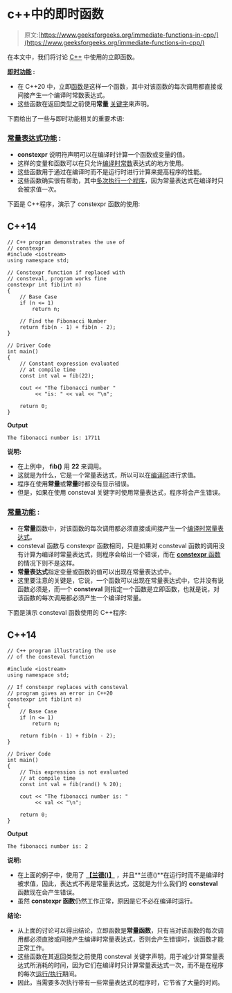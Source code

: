 # c++中的即时函数

> 原文:[https://www.geeksforgeeks.org/immediate-functions-in-cpp/](https://www.geeksforgeeks.org/immediate-functions-in-cpp/)

在本文中，我们将讨论 [C++](https://www.geeksforgeeks.org/c-plus-plus/) 中使用的立即函数。

**<u>即时功能</u> :**

*   在 C++20 中，立即[函数](https://www.geeksforgeeks.org/functions-in-c/)是这样一个函数，其中对该函数的每次调用都直接或间接产生一个编译时常数表达式。
*   这些函数在返回类型之前使用**常量** [关键字](https://www.geeksforgeeks.org/variables-and-keywords-in-c/)来声明。

下面给出了一些与即时功能相关的重要术语:

### **<u>常量表达式功能</u> :**

*   **constexpr** 说明符声明可以在编译时计算一个函数或变量的值。
*   这样的变量和函数可以在只允许[编译时常数](https://www.geeksforgeeks.org/runtime-and-compile-time-constants-in-c/)表达式的地方使用。
*   这些函数用于通过在编译时而不是运行时进行计算来提高程序的性能。
*   这些函数确实很有帮助，其中[多次执行一个程序](https://www.geeksforgeeks.org/how-does-a-c-program-executes/)，因为常量表达式在编译时只会被求值一次。

下面是 C++程序，演示了 constexpr 函数的使用:

## C++14

```
// C++ program demonstrates the use of
// constexpr
#include <iostream>
using namespace std;

// Constexpr function if replaced with
// consteval, program works fine
constexpr int fib(int n)
{
    // Base Case
    if (n <= 1)
        return n;

    // Find the Fibonacci Number
    return fib(n - 1) + fib(n - 2);
}

// Driver Code
int main()
{
    // Constant expression evaluated
    // at compile time
    const int val = fib(22);

    cout << "The fibonacci number "
         << "is: " << val << "\n";

    return 0;
}
```

**Output**

```
The fibonacci number is: 17711

```

**说明:**

*   在上例中， **fib()** 用 **22** 来调用。
*   这就是为什么，它是一个常量表达式，所以可以在[编译时](https://www.geeksforgeeks.org/difference-between-compile-time-errors-and-runtime-errors/)进行求值。
*   程序在使用**常量**或**常量**时都没有显示错误。
*   但是，如果在使用 consteval 关键字时使用常量表达式，程序将会产生错误。

### **<u>常量功能</u> :**

*   在**常量**函数中，对该函数的每次调用都必须直接或间接产生一个[编译时常量表达式](https://www.geeksforgeeks.org/runtime-and-compile-time-constants-in-c/)。
*   consteval 函数与 constexpr 函数相同，只是如果对 consteval 函数的调用没有计算为编译时常量表达式，则程序会给出一个错误，而在 [**constexpr** 函数](https://www.geeksforgeeks.org/understanding-constexper-specifier-in-c/)的情况下则不是这样。
*   **常量表达式**指定变量或函数的值可以出现在常量表达式中。
*   这里要注意的关键是，它说，一个函数可以出现在常量表达式中，它并没有说函数必须是，而一个 **consteval** 则指定一个函数是立即函数，也就是说，对该函数的每次调用都必须产生一个编译时常量。

下面是演示 consteval 函数使用的 C++程序:

## C++14

```
// C++ program illustrating the use
// of the consteval function

#include <iostream>
using namespace std;

// If constexpr replaces with consteval
// program gives an error in C++20
constexpr int fib(int n)
{
    // Base Case
    if (n <= 1)
        return n;

    return fib(n - 1) + fib(n - 2);
}

// Driver Code
int main()
{
    // This expression is not evaluated
    // at compile time
    const int val = fib(rand() % 20);

    cout << "The fibonacci number is: "
         << val << "\n";

    return 0;
}
```

**Output**

```
The fibonacci number is: 2

```

**说明:**

*   在上面的例子中，使用了 [**【兰德()】**](https://www.geeksforgeeks.org/rand-and-srand-in-ccpp/) ，并且**兰德()**在运行时而不是编译时被求值，因此，表达式不再是常量表达式，这就是为什么我们的 **consteval** 函数现在会产生错误。
*   虽然 **constexpr 函数**仍然工作正常，原因是它不必在编译时运行。

**结论:**

*   从上面的讨论可以得出结论，立即函数是**常量函数**，只有当对该函数的每次调用都必须直接或间接产生编译时常量表达式，否则会产生错误时，该函数才能正常工作。
*   这些函数在其返回类型之前使用 consteval 关键字声明，用于减少计算常量表达式所消耗的时间，因为它们在编译时只计算常量表达式一次，而不是在程序的每次[运行/执行](https://www.geeksforgeeks.org/how-does-a-c-program-executes/)期间。
*   因此，当需要多次执行带有一些常量表达式的程序时，它节省了大量的时间。